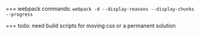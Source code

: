 ===
webpack commands: `webpack -d --display-reasons --display-chunks --progress`

===
todo:
need build scripts for moving css or a permanent solution
